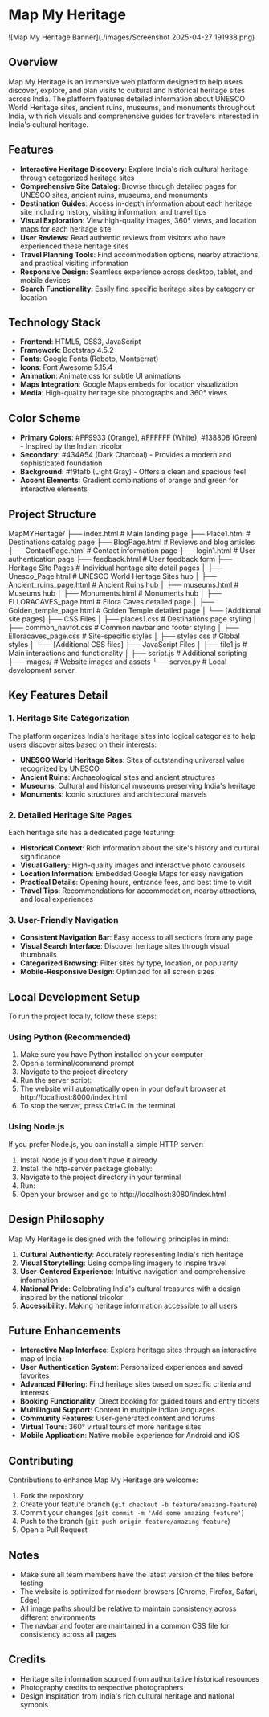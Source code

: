 # Map My Heritage

![Map My Heritage Banner](./images/Screenshot 2025-04-27 191938.png)

## Overview

Map My Heritage is an immersive web platform designed to help users discover, explore, and plan visits to cultural and historical heritage sites across India. The platform features detailed information about UNESCO World Heritage sites, ancient ruins, museums, and monuments throughout India, with rich visuals and comprehensive guides for travelers interested in India's cultural heritage.

## Features

- **Interactive Heritage Discovery**: Explore India's rich cultural heritage through categorized heritage sites
- **Comprehensive Site Catalog**: Browse through detailed pages for UNESCO sites, ancient ruins, museums, and monuments
- **Destination Guides**: Access in-depth information about each heritage site including history, visiting information, and travel tips
- **Visual Exploration**: View high-quality images, 360° views, and location maps for each heritage site
- **User Reviews**: Read authentic reviews from visitors who have experienced these heritage sites
- **Travel Planning Tools**: Find accommodation options, nearby attractions, and practical visiting information
- **Responsive Design**: Seamless experience across desktop, tablet, and mobile devices
- **Search Functionality**: Easily find specific heritage sites by category or location

## Technology Stack

- **Frontend**: HTML5, CSS3, JavaScript
- **Framework**: Bootstrap 4.5.2
- **Fonts**: Google Fonts (Roboto, Montserrat)
- **Icons**: Font Awesome 5.15.4
- **Animation**: Animate.css for subtle UI animations
- **Maps Integration**: Google Maps embeds for location visualization
- **Media**: High-quality heritage site photographs and 360° views

## Color Scheme

- **Primary Colors**: #FF9933 (Orange), #FFFFFF (White), #138808 (Green) - Inspired by the Indian tricolor
- **Secondary**: #434A54 (Dark Charcoal) - Provides a modern and sophisticated foundation
- **Background**: #f9fafb (Light Gray) - Offers a clean and spacious feel
- **Accent Elements**: Gradient combinations of orange and green for interactive elements

## Project Structure
MapMYHeritage/ ├── index.html # Main landing page ├── Place1.html # Destinations catalog page ├── BlogPage.html # Reviews and blog articles ├── ContactPage.html # Contact information page ├── login1.html # User authentication page ├── feedback.html # User feedback form ├── Heritage Site Pages # Individual heritage site detail pages │ ├── Unesco_Page.html # UNESCO World Heritage Sites hub │ ├── Ancient_ruins_page.html # Ancient Ruins hub │ ├── museums.html # Museums hub │ ├── Monuments.html # Monuments hub │ ├── ELLORACAVES_page.html # Ellora Caves detailed page │ ├── Golden_temple_page.html # Golden Temple detailed page │ └── [Additional site pages] ├── CSS Files │ ├── places1.css # Destinations page styling │ ├── common_navfot.css # Common navbar and footer styling │ ├── Elloracaves_page.css # Site-specific styles │ ├── styles.css # Global styles │ └── [Additional CSS files] ├── JavaScript Files │ ├── file1.js # Main interactions and functionality │ ├── script.js # Additional scripting ├── images/ # Website images and assets └── server.py # Local development server


## Key Features Detail

### 1. Heritage Site Categorization

The platform organizes India's heritage sites into logical categories to help users discover sites based on their interests:

- **UNESCO World Heritage Sites**: Sites of outstanding universal value recognized by UNESCO
- **Ancient Ruins**: Archaeological sites and ancient structures
- **Museums**: Cultural and historical museums preserving India's heritage
- **Monuments**: Iconic structures and architectural marvels

### 2. Detailed Heritage Site Pages

Each heritage site has a dedicated page featuring:

- **Historical Context**: Rich information about the site's history and cultural significance
- **Visual Gallery**: High-quality images and interactive photo carousels
- **Location Information**: Embedded Google Maps for easy navigation
- **Practical Details**: Opening hours, entrance fees, and best time to visit
- **Travel Tips**: Recommendations for accommodation, nearby attractions, and local experiences

### 3. User-Friendly Navigation

- **Consistent Navigation Bar**: Easy access to all sections from any page
- **Visual Search Interface**: Discover heritage sites through visual thumbnails
- **Categorized Browsing**: Filter sites by type, location, or popularity
- **Mobile-Responsive Design**: Optimized for all screen sizes

## Local Development Setup

To run the project locally, follow these steps:

### Using Python (Recommended)

1. Make sure you have Python installed on your computer
2. Open a terminal/command prompt
3. Navigate to the project directory
4. Run the server script:
5. The website will automatically open in your default browser at http://localhost:8000/index.html
6. To stop the server, press Ctrl+C in the terminal

### Using Node.js

If you prefer Node.js, you can install a simple HTTP server:

1. Install Node.js if you don't have it already
2. Install the http-server package globally:
3. Navigate to the project directory in your terminal
4. Run:
5. Open your browser and go to http://localhost:8080/index.html

## Design Philosophy

Map My Heritage is designed with the following principles in mind:

1. **Cultural Authenticity**: Accurately representing India's rich heritage
2. **Visual Storytelling**: Using compelling imagery to inspire travel
3. **User-Centered Experience**: Intuitive navigation and comprehensive information
4. **National Pride**: Celebrating India's cultural treasures with a design inspired by the national tricolor
5. **Accessibility**: Making heritage information accessible to all users

## Future Enhancements

- **Interactive Map Interface**: Explore heritage sites through an interactive map of India
- **User Authentication System**: Personalized experiences and saved favorites
- **Advanced Filtering**: Find heritage sites based on specific criteria and interests
- **Booking Functionality**: Direct booking for guided tours and entry tickets
- **Multilingual Support**: Content in multiple Indian languages
- **Community Features**: User-generated content and forums
- **Virtual Tours**: 360° virtual tours of more heritage sites
- **Mobile Application**: Native mobile experience for Android and iOS

## Contributing

Contributions to enhance Map My Heritage are welcome:

1. Fork the repository
2. Create your feature branch (`git checkout -b feature/amazing-feature`)
3. Commit your changes (`git commit -m 'Add some amazing feature'`)
4. Push to the branch (`git push origin feature/amazing-feature`)
5. Open a Pull Request

## Notes

- Make sure all team members have the latest version of the files before testing
- The website is optimized for modern browsers (Chrome, Firefox, Safari, Edge)
- All image paths should be relative to maintain consistency across different environments
- The navbar and footer are maintained in a common CSS file for consistency across all pages

## Credits

- Heritage site information sourced from authoritative historical resources
- Photography credits to respective photographers
- Design inspiration from India's rich cultural heritage and national symbols